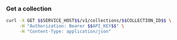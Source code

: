 ### Get a collection

```bash
curl -X GET $$SERVICE_HOST$$/v1/collections/$$COLLECTION_ID$$ \
     -H "Authorization: Bearer $$API_KEY$$" \
     -H "Content-Type: application/json"
```
